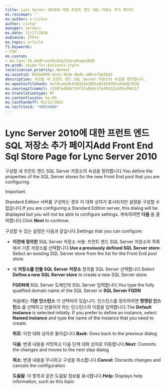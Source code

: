 ```yaml
---
title: Lync Server 2010에 대한 프런트 엔드 SQL 저장소 추가 페이지
ms.reviewer: ''
ms.author: v-cichur
author: cichur
manager: serdars
ms.date: 11/17/2018
audience: ITPro
ms.topic: article
f1.keywords:
- CSH
ms.custom:
- ms.lync.tb.AddFrontEndSqlStorePage2010
ms.prod: skype-for-business-itpro
localization_priority: Normal
ms.assetid: 84bbd899-4ce1-4b3b-9bdb-a08cefb626d3
description: 구성할 새 프런트 엔드 SQL Server 저장소의 속성을 정의합니다.
ms.openlocfilehash: 4a7dca6a9cb3d33a63d65e82459fb5cdab86703d
ms.sourcegitcommit: c528fad9db719f3fa96dc3fa99332a349cd9d317
ms.translationtype: MT
ms.contentlocale: ko-KR
ms.lasthandoff: 01/12/2021
ms.locfileid: "49824068"
---
```

# <a name="add-front-end-sql-store-page-for-lync-server-2010"></a><span data-ttu-id="b45c1-103">Lync Server 2010에 대한 프런트 엔드 SQL 저장소 추가 페이지</span><span class="sxs-lookup"><span data-stu-id="b45c1-103">Add Front End Sql Store Page for Lync Server 2010</span></span>
 
<span data-ttu-id="b45c1-104">구성할 새 프런트 엔드 SQL Server 저장소의 속성을 정의합니다.</span><span class="sxs-lookup"><span data-stu-id="b45c1-104">You define the properties of the SQL Server stores for the new Front End pool that you are configuring.</span></span>
  
> [!IMPORTANT]
> <span data-ttu-id="b45c1-105">Standard Edition 서버를 구성하는 경우 이 대화 상자가 표시되지만 설정을 구성할 수 없습니다.</span><span class="sxs-lookup"><span data-stu-id="b45c1-105">If you are configuring a Standard Edition server, this dialog will be displayed but you will not be able to configure settings.</span></span> <span data-ttu-id="b45c1-106">계속하려면 **다음** 을 클릭합니다.</span><span class="sxs-lookup"><span data-stu-id="b45c1-106">Click **Next** to continue.</span></span>
  
<span data-ttu-id="b45c1-107">구성할 수 있는 설정은 다음과 같습니다.</span><span class="sxs-lookup"><span data-stu-id="b45c1-107">Settings that you can configure:</span></span>
  
- <span data-ttu-id="b45c1-108">**이전에 정의한** SQL Server 저장소 사용: 프런트 엔드 SQL Server 저장소의 목록에서 기존 저장소를 선택합니다.</span><span class="sxs-lookup"><span data-stu-id="b45c1-108">**Use a previously defined SQL Server store**: Select an existing SQL Server store from the list for the Front End pool store.</span></span>
    
- <span data-ttu-id="b45c1-109">새 **저장소를 만들 SQL Server 저장소** 정의를 SQL Server 선택합니다.</span><span class="sxs-lookup"><span data-stu-id="b45c1-109">Select **Define a new SQL Server store** to create a new SQL Server store.</span></span>
    
    <span data-ttu-id="b45c1-110">**FQDN에** SQL Server 도메인의 SQL Server 입력합니다.</span><span class="sxs-lookup"><span data-stu-id="b45c1-110">You type the fully qualified domain name of the SQL Server in **SQL Server FQDN**</span></span>
    
    <span data-ttu-id="b45c1-p102">처음에는 **기본 인스턴스** 가 선택되어 있습니다. 인스턴스를 정의하려면 **명명된 인스턴스** 를 선택하고 만들어야 하는 인스턴스의 이름을 입력합니다.</span><span class="sxs-lookup"><span data-stu-id="b45c1-p102">The **Default instance** is selected initially. If you prefer to define an instance, select **Named instance** and type the name of the instance that you need to create.</span></span>
    
  <span data-ttu-id="b45c1-113">**뒤로**: 이전 대화 상자로 돌아갑니다.</span><span class="sxs-lookup"><span data-stu-id="b45c1-113">**Back**: Goes back to the previous dialog</span></span>
  
  <span data-ttu-id="b45c1-114">**다음**: 변경 내용을 커밋하고 다음 단계 대화 상자로 이동합니다.</span><span class="sxs-lookup"><span data-stu-id="b45c1-114">**Next**: Commits the changes and moves to the next step dialog</span></span>
  
  <span data-ttu-id="b45c1-115">**취소**: 변경 내용을 무시하고 구성을 취소합니다.</span><span class="sxs-lookup"><span data-stu-id="b45c1-115">**Cancel**: Discards changes and cancels the configuration</span></span>
  
  <span data-ttu-id="b45c1-116">**도움말**: 이 항목과 같은 도움말 정보를 표시합니다.</span><span class="sxs-lookup"><span data-stu-id="b45c1-116">**Help**: Displays help information, such as this topic</span></span>
  

